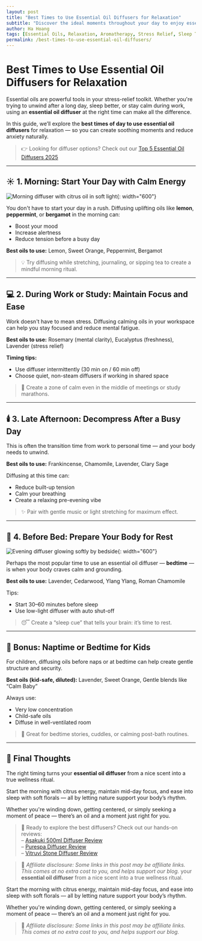 ```yaml
---
layout: post
title: "Best Times to Use Essential Oil Diffusers for Relaxation"
subtitle: "Discover the ideal moments throughout your day to enjoy essential oils and maximize their calming effects."
author: Ha Hoang
tags: [Essential Oils, Relaxation, Aromatherapy, Stress Relief, Sleep Tips, Wellness Routine]
permalink: /best-times-to-use-essential-oil-diffusers/
---
```


# Best Times to Use Essential Oil Diffusers for Relaxation

Essential oils are powerful tools in your stress-relief toolkit. Whether you're trying to unwind after a long day, sleep better, or stay calm during work, using an **essential oil diffuser** at the right time can make all the difference.

In this guide, we’ll explore the **best times of day to use essential oil diffusers** for relaxation — so you can create soothing moments and reduce anxiety naturally.

> 👉 Looking for diffuser options? Check out our [Top 5 Essential Oil Diffusers 2025](/2025-05-14-top-5-essential-oil-diffusers-2025/)

---

## ☀️ 1. Morning: Start Your Day with Calm Energy

![Morning diffuser with citrus oil in soft light](/assets/img/morning-citrus-diffuser.jpg){: width="600"}

You don't have to start your day in a rush. Diffusing uplifting oils like **lemon**, **peppermint**, or **bergamot** in the morning can:

- Boost your mood
- Increase alertness
- Reduce tension before a busy day

**Best oils to use:** Lemon, Sweet Orange, Peppermint, Bergamot

> 💡 Try diffusing while stretching, journaling, or sipping tea to create a mindful morning ritual.

---

## 💻 2. During Work or Study: Maintain Focus and Ease

Work doesn't have to mean stress. Diffusing calming oils in your workspace can help you stay focused and reduce mental fatigue.

**Best oils to use:** Rosemary (mental clarity), Eucalyptus (freshness), Lavender (stress relief)

**Timing tips:**
- Use diffuser intermittently (30 min on / 60 min off)
- Choose quiet, non-steam diffusers if working in shared space

> 🧠 Create a zone of calm even in the middle of meetings or study marathons.

---

## 🕯️ 3. Late Afternoon: Decompress After a Busy Day

This is often the transition time from work to personal time — and your body needs to unwind.

**Best oils to use:** Frankincense, Chamomile, Lavender, Clary Sage

Diffusing at this time can:
- Reduce built-up tension
- Calm your breathing
- Create a relaxing pre-evening vibe

> ✨ Pair with gentle music or light stretching for maximum effect.

---

## 🌙 4. Before Bed: Prepare Your Body for Rest

![Evening diffuser glowing softly by bedside](/assets/img/evening-sleep-diffuser.jpg){: width="600"}

Perhaps the most popular time to use an essential oil diffuser — **bedtime** — is when your body craves calm and grounding.

**Best oils to use:** Lavender, Cedarwood, Ylang Ylang, Roman Chamomile

Tips:
- Start 30–60 minutes before sleep
- Use low-light diffuser with auto shut-off

> 😴 Create a “sleep cue” that tells your brain: it’s time to rest.

---

## 👶 Bonus: Naptime or Bedtime for Kids

For children, diffusing oils before naps or at bedtime can help create gentle structure and security.

**Best oils (kid-safe, diluted):** Lavender, Sweet Orange, Gentle blends like “Calm Baby”

Always use:
- Very low concentration
- Child-safe oils
- Diffuse in well-ventilated room

> 🧸 Great for bedtime stories, cuddles, or calming post-bath routines.

---

## 🧘 Final Thoughts

The right timing turns your **essential oil diffuser** from a nice scent into a true wellness ritual.

Start the morning with citrus energy, maintain mid-day focus, and ease into sleep with soft florals — all by letting nature support your body’s rhythm.

Whether you're winding down, getting centered, or simply seeking a moment of peace — there’s an oil and a moment just right for you.

> 🛒 Ready to explore the best diffusers? Check out our hands-on reviews:  
> – [Asakuki 500ml Diffuser Review](/2025-05-14-asakuki-500ml-diffuser-review/)  
> – [Purespa Diffuser Review](/2025-05-14-purespa-diffuser-review/)  
> – [Vitruvi Stone Diffuser Review](/2025-05-14-vitruvi-stone-diffuser-review/)

> 🌿 *Affiliate disclosure: Some links in this post may be affiliate links. This comes at no extra cost to you, and helps support our blog.* your **essential oil diffuser** from a nice scent into a true wellness ritual.

Start the morning with citrus energy, maintain mid-day focus, and ease into sleep with soft florals — all by letting nature support your body’s rhythm.

Whether you're winding down, getting centered, or simply seeking a moment of peace — there’s an oil and a moment just right for you.

> 🌿 *Affiliate disclosure: Some links in this post may be affiliate links. This comes at no extra cost to you, and helps support our blog.*

